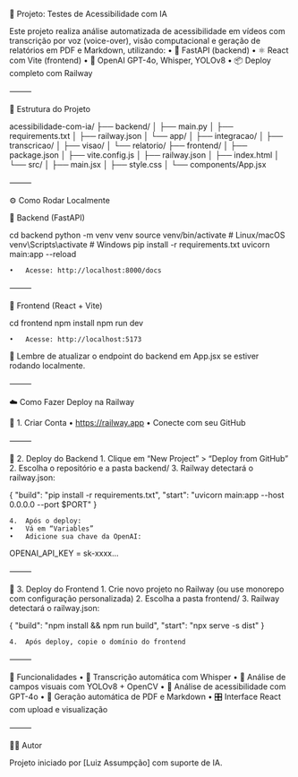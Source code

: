 🧠 Projeto: Testes de Acessibilidade com IA

Este projeto realiza análise automatizada de acessibilidade em vídeos com transcrição por voz (voice-over), visão computacional e geração de relatórios em PDF e Markdown, utilizando:
	•	🎯 FastAPI (backend)
	•	⚛️ React com Vite (frontend)
	•	🤖 OpenAI GPT-4o, Whisper, YOLOv8
	•	📦 Deploy completo com Railway

⸻

📁 Estrutura do Projeto

acessibilidade-com-ia/
├── backend/
│   ├── main.py
│   ├── requirements.txt
│   ├── railway.json
│   └── app/
│       ├── integracao/
│       ├── transcricao/
│       ├── visao/
│       └── relatorio/
├── frontend/
│   ├── package.json
│   ├── vite.config.js
│   ├── railway.json
│   ├── index.html
│   └── src/
│       ├── main.jsx
│       ├── style.css
│       └── components/App.jsx


⸻

⚙️ Como Rodar Localmente

🔹 Backend (FastAPI)

cd backend
python -m venv venv
source venv/bin/activate  # Linux/macOS
venv\Scripts\activate     # Windows
pip install -r requirements.txt
uvicorn main:app --reload

	•	Acesse: http://localhost:8000/docs

⸻

🔹 Frontend (React + Vite)

cd frontend
npm install
npm run dev

	•	Acesse: http://localhost:5173

🔁 Lembre de atualizar o endpoint do backend em App.jsx se estiver rodando localmente.

⸻

☁️ Como Fazer Deploy na Railway

🔸 1. Criar Conta
	•	https://railway.app
	•	Conecte com seu GitHub

⸻

🔸 2. Deploy do Backend
	1.	Clique em “New Project” > “Deploy from GitHub”
	2.	Escolha o repositório e a pasta backend/
	3.	Railway detectará o railway.json:

{
  "build": "pip install -r requirements.txt",
  "start": "uvicorn main:app --host 0.0.0.0 --port $PORT"
}

	4.	Após o deploy:
	•	Vá em “Variables”
	•	Adicione sua chave da OpenAI:

OPENAI_API_KEY = sk-xxxx...



⸻

🔸 3. Deploy do Frontend
	1.	Crie novo projeto no Railway (ou use monorepo com configuração personalizada)
	2.	Escolha a pasta frontend/
	3.	Railway detectará o railway.json:

{
  "build": "npm install && npm run build",
  "start": "npx serve -s dist"
}

	4.	Após deploy, copie o domínio do frontend

⸻

📄 Funcionalidades
	•	🎤 Transcrição automática com Whisper
	•	👀 Análise de campos visuais com YOLOv8 + OpenCV
	•	🧠 Análise de acessibilidade com GPT-4o
	•	📑 Geração automática de PDF e Markdown
	•	🎛 Interface React com upload e visualização

⸻

👨‍💻 Autor

Projeto iniciado por [Luiz Assumpção] com suporte de IA.

